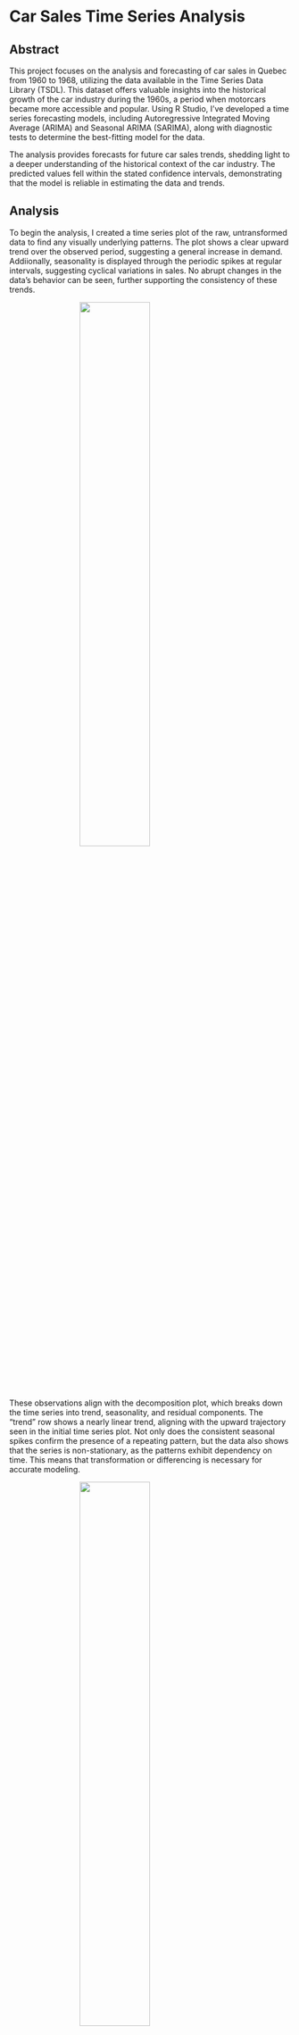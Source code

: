 Car Sales Time Series Analysis
================

## Abstract

This project focuses on the analysis and forecasting of car sales in
Quebec from 1960 to 1968, utilizing the data available in the Time
Series Data Library (TSDL). This dataset offers valuable insights into
the historical growth of the car industry during the 1960s, a period
when motorcars became more accessible and popular. Using R Studio, I’ve
developed a time series forecasting models, including Autoregressive
Integrated Moving Average (ARIMA) and Seasonal ARIMA (SARIMA), along
with diagnostic tests to determine the best-fitting model for the data.

The analysis provides forecasts for future car sales trends, shedding
light to a deeper understanding of the historical context of the car
industry. The predicted values fell within the stated confidence
intervals, demonstrating that the model is reliable in estimating the
data and trends.

## Analysis

To begin the analysis, I created a time series plot of the raw,
untransformed data to find any visually underlying patterns. The plot
shows a clear upward trend over the observed period, suggesting a
general increase in demand. Addiionally, seasonality is displayed
through the periodic spikes at regular intervals, suggesting cyclical
variations in sales. No abrupt changes in the data’s behavior can be
seen, further supporting the consistency of these trends.  

<img src="CarSales_files/figure-gfm/unnamed-chunk-2-1.png" width="50%" style="display: block; margin: auto;" />

These observations align with the decomposition plot, which breaks down
the time series into trend, seasonality, and residual components. The
“trend” row shows a nearly linear trend, aligning with the upward
trajectory seen in the initial time series plot. Not only does the
consistent seasonal spikes confirm the presence of a repeating pattern,
but the data also shows that the series is non-stationary, as the
patterns exhibit dependency on time. This means that transformation or
differencing is necessary for accurate modeling.  

<img src="CarSales_files/figure-gfm/unnamed-chunk-3-1.png" width="50%" style="display: block; margin: auto;" />

The time series plot of the raw data emphasizes that as the mean
increases with the trend, the variability also grows, changing from
smaller fluctuations at the beginning of the series to larger ones
toward the end. This heteroscedasticity is a key indication of the need
for variance stabilization. Additionally, the histogram shows that the
data is left-skewed, with dips in frequency, while the autocorrelation
function (ACF) shows multiple spikes above the confidence interval,
indicating strong periodicity.

To address these issues, variance stabilization can be achieved through
data transformation, such as logarithmic or power transformations. The
seasonality and trend can be removed by differencing the data so the
series is stationary and suitable for time series modeling.  

<img src="CarSales_files/figure-gfm/unnamed-chunk-4-1.png" width="50%" /><img src="CarSales_files/figure-gfm/unnamed-chunk-4-2.png" width="50%" />

## Box-Cox Transformation

The Box-Cox transformation method allows us to stabilize the variability
in the time series. The graph below reveals the optimal lambda value is
0.26. Since 0 falls within the confidence interval and the lambda value
is relatively close to zero, I opted to use a lambda of 0, which
corresponds to applying a logarithmic transformation. This approach
stabilizes the variance while preserving the underlying patterns in the
data.  

<img src="CarSales_files/figure-gfm/unnamed-chunk-5-1.png" width="49%" style="display: block; margin: auto;" />

    ## Lambda: 0.2626263

With the transformation complete, the histogram is now smoothed and
approximates a normal distribution, addressing the skewness observed in
the raw data. On the other hand, the line graph of the transformed data
appears similar to the original, as it exhibits more stability, reduced
variability, and less pronounced fluctuations. Since the Box-Cox method
successfully decreased the variance, we will continue with the
transformed data in the analysis, ensuring a stronger foundation for our
time series modeling.  

<img src="CarSales_files/figure-gfm/unnamed-chunk-7-1.png" width="49%" /><img src="CarSales_files/figure-gfm/unnamed-chunk-7-2.png" width="49%" />

## Differencing

The next step is to remove seasonality and trend by differencing the
data. To achieve this, I compared differencing at lag 1 and lag 12. The
differenced data at lag 1 shows a slight remaining trend and
seasonality, while the differenced data at lag 12 better addresses these
concerns. Additionally, the variance of the differenced data at lag 1 is
lower than at lag 12, confirming that over-differencing has not
occurred. Therefore, using lag 12 provides the best results for removing
seasonality and trend, making it the best choice for further analysis.  

<img src="CarSales_files/figure-gfm/unnamed-chunk-8-1.png" width="50%" /><img src="CarSales_files/figure-gfm/unnamed-chunk-8-2.png" width="50%" />

    ## Variance of Difference at Lag 1: 0.0582175

    ## Variance of Difference at Lag 12: 0.01759893

## Model Fitting

Now that the data now de-trended, de-seasonalized, and its variance
stabilized, we can proceed with building a SARIMA model. Since we
applied both a seasonal differencing and a lag 12 differencing to remove
the trend, it is best to set the model parameters as follows: d=1, D=1,
and s=12.

The autocorrelation function (ACF) plot reveals spikes at lags 2 and 12,
indicating autocorrelation at those points but no significant seasonal
trend, leading to the selection of p=2, q=1, Q=0, or Q=1. Meanwhile, the
partial autocorrelation function (PACF) plot shows a noticable spike at
lag 1, supporting the choice of P=1. Based on these observations, this
combination of parameters forms a strong foundation for constructing a
SARIMA model tailored to the dataset.  

<img src="CarSales_files/figure-gfm/unnamed-chunk-9-1.png" width="50%" /><img src="CarSales_files/figure-gfm/unnamed-chunk-9-2.png" width="50%" />

  
Using the choices for the p, d, q, P, D, Q, and s parameters, I
initially created the first model as $\text{SARIMA}(2,1,2)(1,1,1)_{12}$.
However, when calling the ARIMA function, I noticed a problematic
coefficient whose value was -1. To fix this, I adjusted the model by
replacing Q=1 with Q=0; While this resolved the issue, some of the
coefficients remained statistically insignificant, as their confidence
intervals included 0. As a result, I set the coefficients to 0,
refinding the model to be $\text{SARIMA}(2, 1, 2)(1, 1, 0)_{12}$.

The first candidate model equation can be expressed as:
$(1 - B)(1 +0.8602B^{12})X_t = (1 -0.3685B) Z_t$.

This equation reflects a simplified and more stable model, where the
seasonal and non-seasonal components are optimized for forecasting.

    ## 
    ## Call:
    ## arima(x = log(train_data), order = c(2, 1, 2), seasonal = list(order = c(1, 
    ##     1, 0), period = 12), fixed = c(0, 0, NA, 0, NA), method = "ML")
    ## 
    ## Coefficients:
    ##       ar1  ar2      ma1  ma2     sar1
    ##         0    0  -0.8602    0  -0.3685
    ## s.e.    0    0   0.0811    0   0.1013
    ## 
    ## sigma^2 estimated as 0.01474:  log likelihood = 57.01,  aic = -108.01

  
I sought to find another suitable ARMA model using maximum likelihood
estimation. From the loop, it can be shown that the most optimal model
emerged with p=2 and q=4, resulting in a $\text{ARMA}(2, 4)$ model. The
second candidate model equation can be expressed as:

$(1 + 0.4002B - 0.2855B^2)(1 - B^{12}) (1 + 0.3491B - 0.5472B^2)X_t = (1 + 0.2972B) Z_t$

This equation combines both autoregressive and moving average
components, while also accounting for seasonal differencing at lag 12.
This model is also good for capturing the underlying patterns in the
data and enhancing forecasting accuracy.

    ##    q
    ## p             0           1          2         3         4
    ##   0   0.5507344  -0.1412336  -8.705158 -20.34301 -21.84391
    ##   1   0.4724198   1.8770579 -15.557681 -19.40443 -24.93738
    ##   2  -0.8382162 -23.3628468 -26.163219 -23.80102 -26.56381
    ##   3 -11.8970685 -25.0152692 -22.967010 -21.57057 -25.83549
    ##   4 -14.5439964 -12.8567927 -25.081719 -24.55688 -22.54537

    ## 
    ## Call:
    ## arima(x = log(train_data), order = c(2, 1, 4), method = "ML")
    ## 
    ## Coefficients:
    ##           ar1      ar2     ma1     ma2      ma3      ma4
    ##       -0.2328  -0.4726  0.1742  0.2390  -0.6017  -0.5195
    ## s.e.   0.1448   0.1216  0.1491  0.0965   0.0744   0.1292
    ## 
    ## sigma^2 estimated as 0.03667:  log likelihood = 20.74,  aic = -27.49

To select the best fitting model, I evaluated the equations’ accuracy
using the corrected Akaike Information Criterion (AICc), which
calculates the residuals of the model to estimate the accuracy of the
data. The results indicate that the first model has an AICc of -107.36,
while the second model has an AICc of -26.56. Given these findings, the
first model with the lower AICc value is preferred for forecasting, as
it demonstrates a better fit to the data and more reliable predictive
capabilities.  

    ## AICc of Model 1: -107.3592

    ## AICc of Model 2: -26.56381

  
Before continuing with the forecasts, it is important to check for unit
roots in the model to determine whether any additional differencing is
necessary. The left graph illustrates the moving average (MA)
coefficients, while the right graph displays the seasonal autoregressive
(AR) coefficients. Since both coefficients are located outside the unit
circle, we can conclude that the model is invertible. This suggests that
no further transformations of the data is needed and that the model is
ready for forecasting.  

<img src="CarSales_files/figure-gfm/unnamed-chunk-13-1.png" width="50%" /><img src="CarSales_files/figure-gfm/unnamed-chunk-13-2.png" width="50%" />

## Diagnostic Check

Now that it is known that the model is both stationary and invertible,
we can continue with diagnostic checking for Model 1. The Q-Q plot,
histogram, and residual plot indicate the residuals resembling Gaussian
white noise, with a mean close to 0. However, the residuals exhibit
non-constant variance, indicating some heteroscedasticity in the model.

Additionally, both the histogram and Q-Q plot reveal heavy tails on
either end, suggesting that the distribution of the residuals may
deviate from normality and that the outliers may not be adequately
captured by the model, meaning that further investigation or potential
adjustments to improve the model fit is necessary.  

<img src="CarSales_files/figure-gfm/unnamed-chunk-14-1.png" width="34%" /><img src="CarSales_files/figure-gfm/unnamed-chunk-14-2.png" width="34%" /><img src="CarSales_files/figure-gfm/unnamed-chunk-14-3.png" width="34%" />

  
To check whether the residuals are consistent with white noise, I
plotted the ACF and PACF of the residuals. Fortunately, all lags in the
ACF plot, excluding lag 0, fall within the dotted lines of the
confidence interval. This means that the residuals resemble Gaussian
white noise, suggesting that there are no significant autocorrelations
remaining in the residuals. This also confirms that the model captures
the underlying patterns in the data and supports the validity of the
chosen SARIMA model.

<img src="CarSales_files/figure-gfm/unnamed-chunk-15-1.png" width="50%" /><img src="CarSales_files/figure-gfm/unnamed-chunk-15-2.png" width="50%" />

Lastly, I performed the Shapiro-Wilk, Box-Pierce, Ljung-Box, and
McLeod-Li tests on the residuals to further confirm if they resemble
white noise by checking their independence and normality. All tests
passed, with p-values greater than 0.05, except for the Shapiro-Wilk
test, which indicated that the residuals are not normally distributed.

This result aligns with the earlier observation of heavy tails in the
Q-Q plot and histogram. Despite the lack of normality, the residuals
still resemble white noise, meaning they are independent and
uncorrelated, making them acceptable for forecasting. This confirms that
the model is suitable for generating reliable forecasts, even with the
non-normality present.

| Statistical Test | P-Value  |
|:-----------------|:---------|
| Shapiro-Wilk     | 0.001742 |
| Box-Pierce       | 0.1985   |
| Ljung-Box        | 0.1517   |
| McLeod Li        | 0.6634   |

## Forecasting

Now that the best model has been determined, I can display the forecasts
based on the transformed data. The red dots representing the forecasted
values fall within the blue/dotted 95% confidence intervals, indicating
that the predicted values are consistent with the actual data.

To compare the forecasts with the actual values for the last ten months,
it is necessary to reverse the transformations applied to the data. This
includes undoing the differencing at lag 12 and reversing the Box-Cox
transformation to change the forecasts back to their original scale.
This step lets the forecasted values be directly compared to the
observed data in the same scale and context.

<img src="CarSales_files/figure-gfm/unnamed-chunk-16-1.png" width="50%" style="display: block; margin: auto;" />

The true values are within the confidence intervals of the forecasts,
which confirms that the model is performing accurately. When comparing
the graph of the forecasted values to the one from the transformed data,
they appear very similar, indicating consistency in the model’s
predictions.

In the zoomed-in view, the closeness of the black circles (which
represent the true values) to the red line (forecasted values) further
emphasizes the model’s accuracy. Additionally, none of the true values
fall outside the blue 95% confidence intervals. This alignment between
the forecast and actual data illustrates that the SARIMA model is
well-suited for forecasting future car sales in Quebec.

<img src="CarSales_files/figure-gfm/unnamed-chunk-17-1.png" width="50%" /><img src="CarSales_files/figure-gfm/unnamed-chunk-17-2.png" width="50%" />

## Conclusion

The goal of this project was to predict future car sales in Quebec by
creating a model of the monthly data. This was achieved through the
application of various time series techniques such as box-cox
transformations, differencing, ARIMA, SARIMA, diagnostic checks, and
unit circle tests. After going through all the procedures, the best
performing model was $\text{SARIMA}(2, 1, 2)(1, 1, 0)_{12}$, with the
equation $(1 - B)(1 +0.8602B^{12})X_t = (1 -0.3685B) Z_t$. Lastly, I
would like to acknowledge Professor Feldman, TAs Cosmin and Lihao, and
classmates Michael Chen, Brian Ho, and James Son for helping me through
this process.

## References

Abraham, B., and J. Ledolter. “Statistical Methods for Forecasting.”
John Wiley & Sons, 1983.  
Hyndman, Rob. “TSDL Library.” TSDL,
<https://pkg.yangzhuoranyang.com/tsdl/>.  
Kelkar, Mihir, et al. “Time-Series Statistical Model for Forecasting
Revenue and Risk Management.”  

## Appendix

``` r
library(forecast)
library(qpcR)
library(tidyr)
library(tsdl)
library(MASS)
library(UnitCircle)

#dataset 4 from TSDL library
data <- tsdl[[9]]

#plotting raw data on time series plot
plot(1:length(data), data, type = 'l', xlab='Time', ylab="Cars Sold", 
     main="Raw Data of Monthly Car Sales in Quebec 1960-1968")
index = 1: length(data)
trend <- lm(data ~ index)
abline(trend, col="red")
abline(h=mean(data) , col='blue')

#decompose the data
components <- decompose(data)
plot(components)

#show the raw data on a histogram and ACF
hist(data, main="Raw Data Histogram", xlab="")
acf(data, main="Raw Data ACF")

#split the data, leave the last 10 values out
train_data <- data[1:98]
test_data <- data[99:108]

#box-cox transformation and lambda value
bcTransform <- boxcox(as.numeric(train_data)~ 
                        as.numeric(1:length(train_data)))
cat("Lambda:", bcTransform$x[which(bcTransform$y == max(bcTransform$y))])

#log transformed histogram and time series plot
hist(log(train_data), main="Log Transformed Histogram", xlab="")
ts.plot(log(train_data), main = "Log Transformed Data", 
        ylab = expression(Y[t]))

#differencing log(data) at 1 and plot
diff_1 <- diff(log(train_data))
plot.ts(diff_1, main="Differenced at Lag 1",
        xlab='Time')
abline(lm(diff_1 ~ time(train_data)[-1]), col='red') #trend line
abline(h=mean(na.omit(diff_1)), col='blue') #mean line

#differencing log(data) at 12 and plot
diff_12 <- diff(log(train_data), 12)
plot.ts(diff_12, main="Differenced at Lag 12")
abline(lm(diff_12 ~ time(train_data)[-c(1:12)]), col='red') #trend line
abline(h=mean(na.omit(diff_12)), col='blue') #mean line

#check the variances between both differencings
var_1 <- var(diff_1, na.rm = TRUE)
var_12 <- var(diff_12, na.rm = TRUE)
cat("Variance of Difference at Lag 1:", var_1, "\n")
cat("Variance of Difference at Lag 12:", var_12)

#diff_12 has a smaller variance, plot ACF/PACF
acf(diff_12, main='ACF at Diff 12', lag.max=30)
pacf(diff_12, main='PACF at Diff 12', lag.max=30)

#first model SARIMA(2,1,2)(1,1,1)12
m1 <- arima(x = log(train_data), order = c(2,1,2), 
            seasonal = list(order = c(1,1,1), period = 12), method = "ML")

#fit 1 of model 1
fit_m1 <- arima(log(train_data), order=c(2,1,2), 
                seasonal=list(order=c(1, 1, 0), period=12), 
                 method="ML")

#fit 2 of model 1
fit2_m1 <- arima(log(train_data), order=c(2,1,2), 
                seasonal=list(order=c(1, 1, 0), period=12), 
                fixed=c(0, 0, NA, 0, NA), method="ML"); fit2_m1 #best fit

#check best ARMA fit
aiccs <- matrix(NA, nr = 5, nc = 5)
dimnames(aiccs) = list(p = 0:4, q = 0:4)

#for loop for ARMA fit
for (p in 0:4) {
  for (q in 0:4) {
    aiccs[p + 1, q + 1] = AICc(arima(log(train_data), 
                                     order = c(p, 1, q), method = "ML"))
  }
}
aiccs #compare values
(aiccs==min(aiccs)) #find the minimum value
m2 <- arima(log(train_data), order = c(2,1,4), method="ML"); m2

#compare AICcs of each model
cat("AICc of Model 1:", AICc(fit2_m1))
cat("AICc of Model 2:", AICc(m2))

#check whether model 1 coefficients are outside unit circle
ma_coef <- c(1, -0.8602)
seasonal_ar_coef <- c(1, -0.3685)
uc.check(pol = ma_coef, plot_output = TRUE) #roots of MA of model A
uc.check(pol = seasonal_ar_coef, plot_output = TRUE) #roots of SAR of model A

#plot residuals to show normality
res <- residuals(fit2_m1)
hist(res,density=20,breaks=20, col="blue", xlab="", 
     prob=TRUE,main="Histogram of residuals of model B") #histogram
m <- mean(res)
std <- sqrt(var(res))
curve( dnorm(x,m,std), add=TRUE )
plot.ts(res,ylab= "residuals of model B",main="Residuals plot of model B")
fitt <- lm(res ~ as.numeric(1:length(res))) #residual plot
abline(fitt, col="red")
abline(h=mean(res), col="blue")
qqnorm(res,main= "Normal Q-Q Plot for Model B") #qqnorm plot
qqline(res,col="blue")

#residuals are within CIs in ACF/PACF
acf(res, main="ACF of Residuals")
pacf(res, main="PACF of Residuals")

#diagnostic residuals check
shapiro.test(res) #shapiro-wilk
Box.test(res, type = c("Box-Pierce"), lag = 10, fitdf=2) #box-pierce
Box.test(res, type = c("Ljung-Box"), lag = 10, fitdf=2) #ljung-box
Box.test(res^2, type = c("Ljung-Box"), lag = 10, fitdf=0) #mcleod li

#forecasting on transformed data
pred.tr <- predict(fit2_m1, n.ahead = 10)
U.tr= pred.tr$pred + 2*pred.tr$se
L.tr= pred.tr$pred - 2*pred.tr$se
ts.plot(log(train_data), xlim=c(1,length(log(train_data))+10), ylim =
          c(min(log(train_data)),max(U.tr)))
lines(U.tr, col="blue", lty="dashed")
lines(L.tr, col="blue", lty="dashed")
points((length(log(train_data))+1):(length(log(train_data))+10), 
       pred.tr$pred, col="red")

pred.orig <- exp(pred.tr$pred)
U= exp(U.tr)
L= exp(L.tr)

#zoomed out forecasting
ts.plot(as.numeric(data), ylim = c(0,max(U)),col="red",
        ylab="Car Sales",main="Visualization of forecasting on testing set")
lines(U, col="blue", lty="dashed")
lines(L, col="blue", lty="dashed")
points((length(train_data)+1):(length(train_data)+10), pred.orig, col="black")

#zoomed in forecasting
ts.plot(as.numeric(data), xlim = c(98,length(train_data)+10), 
        ylim = c(200,max(U)),col="red",ylab="Car Sales",
        main="Zoomed in visualization of forecasting on testing set")

lines(U, col="blue", lty="dashed")
lines(L, col="blue", lty="dashed")
points((length(train_data)+1):(length(train_data)+10), pred.orig, col="black")
```

